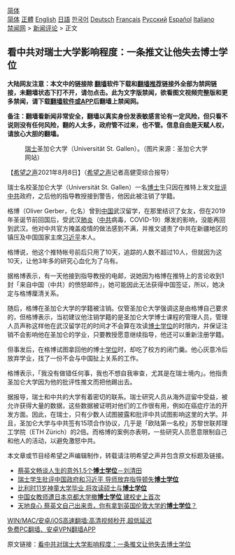  <!-- 面包屑导航 --> <div class="breadcrumb"><!-- GTranslate: https://gtranslate.io/ -->  <div class="switcher notranslate">  <div class="selected">  <a href="#" onclick="return false;"> 简体</a>  </div>  <div class="option">  <a href="https://www.bannedbook.org" onclick="doGTranslate('zh-CN|zh-CN');jQuery('div.switcher div.selected a').html(jQuery(this).html());return false;" title="简体中文" class="nturl selected"> 简体</a>  <a href="https://www.bannedbook.org/zh-tw/" onclick="doGTranslate('zh-CN|zh-TW');jQuery('div.switcher div.selected a').html(jQuery(this).html());return false;" title="繁體中文" class="nturl"> 正體</a>  <a href="https://www.bannedbook.org/en/" onclick="doGTranslate('zh-CN|en');jQuery('div.switcher div.selected a').html(jQuery(this).html());return false;" title="English" class="nturl"> English</a>  <a href="https://www.bannedbook.org/ja/" onclick="doGTranslate('zh-CN|ja');jQuery('div.switcher div.selected a').html(jQuery(this).html());return false;" title="日本語" class="nturl"> 日語</a>  <a href="https://www.bannedbook.org/ko/" onclick="doGTranslate('zh-CN|ko');jQuery('div.switcher div.selected a').html(jQuery(this).html());return false;" title="한국어" class="nturl"> 한국어</a>  <a href="https://www.bannedbook.org/de/" onclick="doGTranslate('zh-CN|de');jQuery('div.switcher div.selected a').html(jQuery(this).html());return false;" title="Deutsch" class="nturl"> Deutsch</a>  <a href="https://www.bannedbook.org/fr/" onclick="doGTranslate('zh-CN|fr');jQuery('div.switcher div.selected a').html(jQuery(this).html());return false;" title="Français" class="nturl"> Français</a>  <a href="https://www.bannedbook.org/ru/" onclick="doGTranslate('zh-CN|ru');jQuery('div.switcher div.selected a').html(jQuery(this).html());return false;" title="Русский" class="nturl"> Русский</a>  <a href="https://www.bannedbook.org/es/" onclick="doGTranslate('zh-CN|es');jQuery('div.switcher div.selected a').html(jQuery(this).html());return false;" title="Español" class="nturl"> Español</a>  <a href="https://www.bannedbook.org/it/" onclick="doGTranslate('zh-CN|it');jQuery('div.switcher div.selected a').html(jQuery(this).html());return false;" title="Italiano" class="nturl"> Italiano</a>  </div>  </div>      <div class='breadcrumb-sub'><!-- Breadcrumb NavXT 6.3.0 --> <a href="https://www.bannedbook.org/" class="home">禁闻网</a> &gt; <a href="https://www.bannedbook.org/bnews/comments/" class="category">新闻评论</a> &gt; 正文</div></div><h2>看中共对瑞士大学影响程度：一条推文让他失去博士学位</h2> <p class="notice"><b>大陆网友注意：本文中的链接除 <a href="https://github.com/bannedbook/fanqiang" >翻墙</a>软件下载和<a href="https://github.com/killgcd/justmysocks/blob/master/README.md">翻墙推荐</a>链接外全部为禁网链接，未翻墙状态下打不开，请勿点击。此为文字版禁闻，欲看图文视频完整版和更多禁闻，请下载<a href="https://github.com/bannedbook/fanqiang">翻墙软件或APP</a>后翻墙上禁闻网。</p><p>备注：翻墙看新闻非常安全，翻墙以真实身份发表敏感言论有一定风险，但只看不说则没有任何风险，翻的人太多，政府管不过来，也不管。信息自由是天赋人权，请放心大胆的翻墙。</b></p>  <div class="entry"> <figure><figcaption><a href="https://www.bannedbook.org/bnews/tag/%e7%91%9e%e5%a3%ab/" class="st_tag internal_tag" rel="tag" title="标签 瑞士 下的日志">瑞士</a>圣加仑大学（Universität St. Gallen）。（图片来源：圣加仑大学网站）</figcaption></figure> <p>【<span class='wp_keywordlink_affiliate'><a href="https://www.soundofhope.org" title="希望之声" target="_blank">希望之声</a></span>2021年8月8日】（<a href="https://www.bannedbook.org/bnews/tag/%e5%b8%8c%e6%9c%9b%e4%b9%8b%e5%a3%b0/" class="st_tag internal_tag" rel="tag" title="标签 希望之声 下的日志">希望之声</a>记者高健雯综合报导）</p> <p>瑞士名校圣加仑大学（Universität St. Gallen）一名<a href="https://www.bannedbook.org/bnews/tag/%E5%8D%9A%E5%A3%AB/" class="st_tag internal_tag" rel="tag" title="标签 博士 下的日志">博士</a>生只因在推特上发文<a href="https://www.bannedbook.org/bnews/tag/%e6%89%b9%e8%af%84%e4%b8%ad%e5%85%b1/" class="st_tag internal_tag" rel="tag" title="标签 批评中共 下的日志">批评中共</a>政府，之后他的指导教授接到警告，他因此被注销了学籍。</p> <p>格博（Oliver Gerber，化名）曾到<span class='wp_keywordlink_affiliate'><a href="https://www.bannedbook.org/" title="中国" target="_blank">中国</a></span>武汉留学，在那里结识了女友，但在2019年圣诞节前回国后，受武汉<a href="https://www.bannedbook.org/bnews/tag/%e8%82%ba%e7%82%8e/" class="st_tag internal_tag" rel="tag" title="标签 肺炎 下的日志">肺炎</a>（<a href="https://www.bannedbook.org/bnews/tag/%e4%b8%ad%e5%85%b1/" class="st_tag internal_tag" rel="tag" title="标签 中共 下的日志">中共</a>病毒，COVID-19）爆发的影响，没能再回到武汉。他对中共官方掩盖疫情的做法感到不满，并推文谴责了中共在新疆地区的镇压及中国国家主席<a href="https://www.bannedbook.org/bnews/tag/%e4%b9%a0%e8%bf%91%e5%b9%b3/" class="st_tag internal_tag" rel="tag" title="标签 习近平 下的日志">习近平</a>本人。</p>  <p>格博说，他这个推特帐号前后只用了10天，追踪的人数不超过10人，但就因为这10天，让他3年多的研究心血化为了乌有。</p> <p>据格博表示，有一天他接到指导教授的电邮，说她因为格博在推特上的言论收到1封「来自中国（中共）的愤怒邮件」，她可能因此无法获得中国签证，所以，她决定与格博厘清关系。</p> <p>随后，格博在圣加仑大学的学籍被注销。仅管圣加仑大学强调这是由格博自己要求的，但格博表示，当初建议他注销学籍的是圣加仑大学博士课程的管理人员，管理人员声称这样他在武汉留学花的时间才不会算在攻读<a href="https://www.bannedbook.org/bnews/tag/%E5%8D%9A%E5%A3%AB%E5%AD%A6%E4%BD%8D/" class="st_tag internal_tag" rel="tag" title="标签 博士学位 下的日志">博士学位</a>的时限内，并保证注销不会影响他在圣加仑的学业，只要教授愿意继续指导，他还可以重新注册学籍。</p>  <p>但事发后，在格博试图拿回他的博士<a href="https://www.bannedbook.org/bnews/tag/%E5%AD%A6%E4%BD%8D/" class="st_tag internal_tag" rel="tag" title="标签 学位 下的日志">学位</a>时，却吃了校方的闭门羹。他心灰意冷后放弃学业，找了一份不会与中国扯上关系的工作。</p> <p>格博表示，「我没有做错任何事，我也不想自我审查，尤其是在瑞士境内」。他指责圣加仑大学因为他的批评性推文而把他踢出去。</p> <p>据报导，瑞士和中共的大学有着密切的联系。瑞士研究人员从海外逗留中受益，被允许获得大量的数据，这些数据被证明对他们的工作很有用，例如在癌症疗法的开发方面。因此，在瑞士，只有少数人试图披露和批评中共试图影响这里的大学。并且，圣加仑大学与中共签有15项合作协议，几乎是「欧陆第一名校」苏黎世联邦理工学院（ETH Zürich）的2倍。而格博的案例亦表明，一些研究人员愿意限制自己和他人的活动，以避免激怒中共。</p>  <p>本文章或节目经希望之声编辑制作，转载请注明希望之声并包含原文标题及链接。 </p> <ul class='op-related-articles' title='相关阅读'> <li><a href='https://www.bannedbook.org/bnews/taiwannews/20210806/1601569.html' target='_blank'>蔡英文畅谈人生的意外1.5个<b>博士学位</b>－刘清田</a></li> <li><a href='https://www.bannedbook.org/bnews/headline/20210805/1600948.html' target='_blank'>瑞士学生批评中国政府和习近平 导师放弃指导顿失<b>博士学位</b></a></li> <li><a href='https://www.bannedbook.org/bnews/comments/20210706/1581773.html' target='_blank'>比利时11岁神童大学毕业 将攻读硕士与<b>博士学位</b></a></li> <li><a href='https://www.bannedbook.org/bnews/worldnews/20210531/1556900.html' target='_blank'>中国女教师遭日本京都大学撤<b>博士学位</b> 建校史上首次</a></li> <li><a href='https://www.bannedbook.org/bnews/taiwannews/20210515/1547153.html' target='_blank'>天地良心 蔡英文自己出来贡，你有拿到英国伦敦大学的<b>博士学位</b>？</a></li> </ul> <p class="texttj"> <a href="https://github.com/bannedbook/fanqiang/wiki/V2ray%E6%9C%BA%E5%9C%BA" target="_blank">WIN/MAC/安卓/iOS高速翻墙:高清视频秒开,超低延迟</a><br/> <a href="https://github.com/bannedbook/fanqiang/wiki/%E7%A6%81%E9%97%BB%E7%BD%91%E5%AE%89%E5%8D%93%E7%BF%BB%E5%A2%99%E6%96%B0%E9%97%BBAPP" target="_blank">免费PC翻墙、安卓VPN翻墙APP</a></p><p>原文链接：<a class="src_link"  href="https://www.soundofhope.org/post/533654" target="_blank">看中共对瑞士大学影响程度：一条推文让他失去博士学位</a></p> <a name='sharetosocial'></a>  <div style="margin-bottom:5px;padding-bottom:5px;clear:both"> <div id="archive-pix-1" class="banner-ads"> <!-- AuctionX Display platform tag START --> <div id="26318x728x90x621x_ADSLOT2" clicktrack="%%CLICK_URL_ESC%%"></div> <!-- AuctionX Display platform tag END --> </div> <div id="archive-pix-2" class="banner-ads"> <!-- AuctionX Display platform tag START --> <div id="26315x300x250x621x_ADSLOT2" clicktrack="%%CLICK_URL_ESC%%"></div> <!-- AuctionX Display platform tag END --> </div> </div>  <div id="archive-pix-1" class="banner-ads"> <!-- AuctionX Display platform tag START --> <div id="26318x728x90x621x_ADSLOT3" clicktrack="%%CLICK_URL_ESC%%"></div> <!-- AuctionX Display platform tag END --> </div> </div><!--END ENTRY--> 